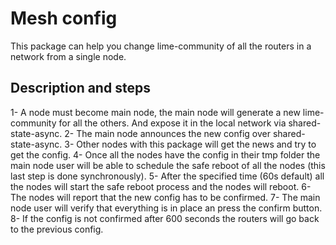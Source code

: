 # Mesh config 
This package can help you change lime-community of all the routers in a network from a single node. 

## Description and steps 
1- A node must become main node, the main node will generate a new
lime-community for all the others. And expose it in the local network via
shared-state-async. 
2- The main node announces the new config over shared-state-async.
3- Other nodes with this package will get the news and try to get the config.
4- Once all the nodes have the config in their tmp folder the main node user
will be able to schedule the safe reboot of all the nodes (this last step is
done synchronously). 
5- After the specified time (60s default) all the nodes will start the safe
reboot process and the nodes will reboot. 
6- The nodes will report that the new config has to be confirmed.
7- The main node user will verify that everything is in place an press the confirm button. 
8- If the config is not confirmed after 600 seconds the routers will go back to the previous config.

